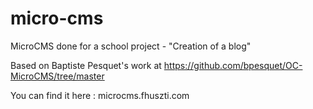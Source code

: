 # micro-cms

MicroCMS done for a school project - "Creation of a blog"

Based on Baptiste Pesquet's work at https://github.com/bpesquet/OC-MicroCMS/tree/master

You can find it here : microcms.fhuszti.com
